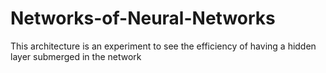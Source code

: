 # Networks-of-Neural-Networks
This architecture is an experiment to see the efficiency of having a hidden layer submerged in the network
